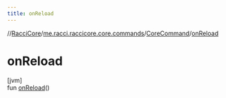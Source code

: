 ```yaml
---
title: onReload
---
```

//[RacciCore](../../../index.html)/[me.racci.raccicore.core.commands](../index.html)/[CoreCommand](index.html)/[onReload](on-reload.html)



# onReload



[jvm]\
fun [onReload](on-reload.html)()





